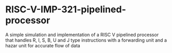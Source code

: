 # RISC-V-IMP-321-pipelined-processor
A simple simulation and  implementation of a RISC V pipelined processor that handles R, I, S, B, U and J type instructions with a forwarding unit and a hazar unit for accurate flow of data 
